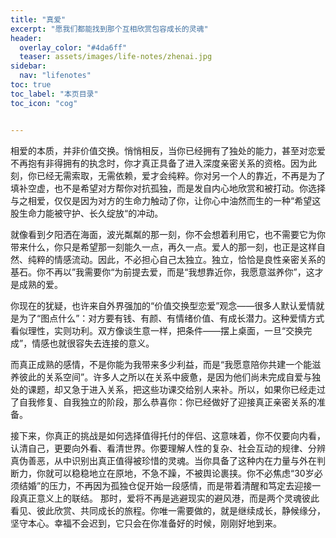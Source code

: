 ```yaml
---
title: "真爱" 
excerpt: "愿我们都能找到那个互相欣赏包容成长的灵魂"
header:
  overlay_color: "#4da6ff"
  teaser: assets/images/life-notes/zhenai.jpg
sidebar:
  nav: "lifenotes"
toc: true
toc_label: "本页目录"
toc_icon: "cog"


---
```


相爱的本质，并非价值交换。悄悄相反，当你已经拥有了独处的能力，甚至对恋爱不再抱有非得拥有的执念时，你才真正具备了进入深度亲密关系的资格。因为此刻，你已经无需索取，无需依赖，爱才会纯粹。你对另一个人的靠近，不再是为了填补空虚，也不是希望对方帮你对抗孤独，而是发自内心地欣赏和被打动。你选择与之相爱，仅仅是因为对方的生命力触动了你，让你心中油然而生的一种“希望这股生命力能被守护、长久绽放“的冲动。

就像看到夕阳洒在海面，波光粼粼的那一刻，你不会想着利用它，也不需要它为你带来什么，你只是希望那一刻能久一点，再久一点。爱人的那一刻，也正是这样自然、纯粹的情感流动。因此，不必担心自己太独立。独立，恰恰是良性亲密关系的基石。你不再以”我需要你“为前提去爱，而是“我想靠近你，我愿意滋养你”，这才是成熟的爱。

你现在的犹疑，也许来自外界强加的“价值交换型恋爱”观念——很多人默认爱情就是为了“图点什么”：对方要有钱、有颜、有情绪价值、有成长潜力。这种爱情方式看似理性，实则功利。双方像谈生意一样，把条件——摆上桌面，一旦“交换完成”，情感也就很容失去连接的意义。

而真正成熟的感情，不是你能为我带来多少利益，而是“我愿意陪你共建一个能滋养彼此的关系空间”。许多人之所以在关系中疲惫，是因为他们尚未完成自爱与独处的课题，却又急于进入关系，把这些功课交给别人来补。所以，如果你已经走过了自我修复、自我独立的阶段，那么恭喜你：你已经做好了迎接真正亲密关系的准备。

接下来，你真正的挑战是如何选择值得托付的伴侣、这意味着，你不仅要向内看，认清自己，更要向外看、看清世界。你要理解人性的复杂、社会互动的规律、分辨真伪善恶，从中识别出真正值得被珍惜的灵魂。当你具备了这种内在力量与外在判断力，你就可以稳稳地立在原地，不急不躁，不被舆论裹挟。你不必焦虑“30岁必须结婚”的压力，不再因为孤独仓促开始一段感情，而是带着清醒和笃定去迎接一段真正意义上的联结。
那时，爱将不再是逃避现实的避风港，而是两个灵魂彼此看见、彼此欣赏、共同成长的旅程。你唯一需要做的，就是继续成长，静候缘分，坚守本心。幸福不会迟到，它只会在你准备好的时候，刚刚好地到来。
